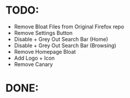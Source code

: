 # TODO:

- Remove Bloat Files from Original Firefox repo
- Remove Settings Button
- Disable + Grey Out Search Bar (Home)
- Disable + Grey Out Search Bar (Browsing)
- Remove Homepage Bloat
- Add Logo + Icon
- Remove Canary


# DONE:

